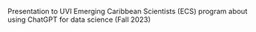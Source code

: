 Presentation to UVI Emerging Caribbean Scientists (ECS) program about using ChatGPT for data science (Fall 2023)
